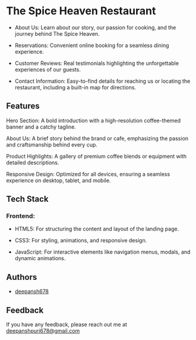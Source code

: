 
# The Spice Heaven Restaurant 

- About Us: Learn about our story, our passion for cooking, and the journey behind The Spice Heaven.

- Reservations: Convenient online booking for a seamless dining experience.

- Customer Reviews: Real testimonials highlighting the unforgettable experiences of our guests.

- Contact Information: Easy-to-find details for reaching us or locating the restaurant, including a built-in map for directions.
## Features

Hero Section: A bold introduction with a high-resolution coffee-themed banner and a catchy tagline.

About Us: A brief story behind the brand or cafe, emphasizing the passion and craftsmanship behind every cup.

Product Highlights: A gallery of premium coffee blends or equipment with detailed descriptions.

Responsive Design: Optimized for all devices, ensuring a seamless experience on desktop, tablet, and mobile.
## Tech Stack

 ### Frontend:

- HTML5: For structuring the content and layout of the landing page.

- CSS3: For styling, animations, and responsive design.

- JavaScript: For interactive elements like navigation menus, modals, and dynamic animations.


## Authors

- [deepansh678](https://github.com/Deepansh678)


## Feedback

If you have any feedback, please reach out me at deepanshpuri678@gmail.com

